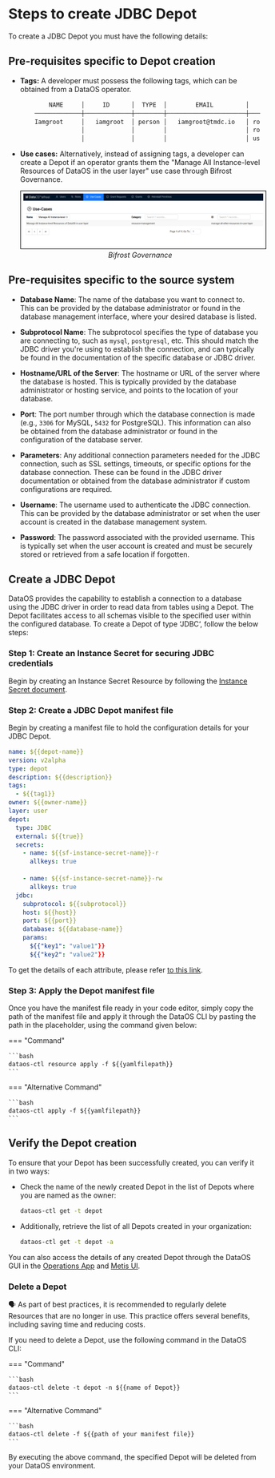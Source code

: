 # Steps to create JDBC Depot

To create a JDBC Depot you must have the following details:

## Pre-requisites specific to Depot creation

- **Tags:** A developer must possess the following tags, which can be obtained from a DataOS operator.

    ```bash
            NAME     │     ID      │  TYPE  │        EMAIL         │              TAGS               
        ─────────────┼─────────────┼────────┼──────────────────────┼─────────────────────────────────
        Iamgroot     │   iamgroot  │ person │   iamgroot@tmdc.io   │ roles:id:data-dev,                            
                     │             │        │                      │ roles:id:user,                  
                     │             │        │                      │ users:id:iamgroot  
    ```

- **Use cases:** Alternatively, instead of assigning tags, a developer can create a Depot if an operator grants them the "Manage All Instance-level Resources of DataOS in the user layer" use case through Bifrost Governance.

    <center>
    <img src="/resources/depot/usecase2.png" alt="Bifrost Governance" style="width:60rem; border: 1px solid black; padding: 5px;" />
    <figcaption><i>Bifrost Governance</i></figcaption>
    </center>

## Pre-requisites specific to the source system

- **Database Name**: The name of the database you want to connect to. This can be provided by the database administrator or found in the database management interface, where your desired database is listed.

- **Subprotocol Name**: The subprotocol specifies the type of database you are connecting to, such as `mysql`, `postgresql`, etc. This should match the JDBC driver you're using to establish the connection, and can typically be found in the documentation of the specific database or JDBC driver.

- **Hostname/URL of the Server**: The hostname or URL of the server where the database is hosted. This is typically provided by the database administrator or hosting service, and points to the location of your database.

- **Port**: The port number through which the database connection is made (e.g., `3306` for MySQL, `5432` for PostgreSQL). This information can also be obtained from the database administrator or found in the configuration of the database server.

- **Parameters**: Any additional connection parameters needed for the JDBC connection, such as SSL settings, timeouts, or specific options for the database connection. These can be found in the JDBC driver documentation or obtained from the database administrator if custom configurations are required.

- **Username**: The username used to authenticate the JDBC connection. This can be provided by the database administrator or set when the user account is created in the database management system.

- **Password**: The password associated with the provided username. This is typically set when the user account is created and must be securely stored or retrieved from a safe location if forgotten.

## Create a JDBC Depot

DataOS provides the capability to establish a connection to a database using the JDBC driver in order to read data from tables using a Depot. The Depot facilitates access to all schemas visible to the specified user within the configured database. To create a Depot of type ‘JDBC‘, follow the below steps:

### **Step 1: Create an Instance Secret for securing JDBC credentials**


Begin by creating an Instance Secret Resource by following the [Instance Secret document](/resources/instance_secret/data_sources/jdbc/).

### **Step 2: Create a JDBC Depot manifest file**

Begin by creating a manifest file to hold the configuration details for your JDBC Depot.


```yaml 
name: ${{depot-name}}
version: v2alpha
type: depot
description: ${{description}}
tags:
  - ${{tag1}}
owner: ${{owner-name}}
layer: user
depot:
  type: JDBC                                      
  external: ${{true}}
  secrets:
    - name: ${{sf-instance-secret-name}}-r
      allkeys: true

    - name: ${{sf-instance-secret-name}}-rw
      allkeys: true
  jdbc:                                           
    subprotocol: ${{subprotocol}}
    host: ${{host}}
    port: ${{port}}
    database: ${{database-name}}
    params:
      ${{"key1": "value1"}}
      ${{"key2": "value2"}}
```
To get the details of each attribute, please refer [to this link](/resources/depot/configurations).


### **Step 3: Apply the Depot manifest file**

Once you have the manifest file ready in your code editor, simply copy the path of the manifest file and apply it through the DataOS CLI by pasting the path in the placeholder, using the command given below:

=== "Command"

    ```bash 
    dataos-ctl resource apply -f ${{yamlfilepath}}
    ```
=== "Alternative Command"

    ```bash 
    dataos-ctl apply -f ${{yamlfilepath}}
    ```


## Verify the Depot creation

To ensure that your Depot has been successfully created, you can verify it in two ways:

- Check the name of the newly created Depot in the list of Depots where you are named as the owner:

    ```bash
    dataos-ctl get -t depot
    ```

- Additionally, retrieve the list of all Depots created in your organization:

    ```bash
    dataos-ctl get -t depot -a
    ```

You can also access the details of any created Depot through the DataOS GUI in the [Operations App](https://dataos.info/interfaces/operations/) and [Metis UI](https://dataos.info/interfaces/metis/).

### **Delete a Depot**

<aside class="callout">
🗣️ As part of best practices, it is recommended to regularly delete Resources that are no longer in use. This practice offers several benefits, including saving time and reducing costs.
</aside>

If you need to delete a Depot, use the following command in the DataOS CLI:

=== "Command"

    ```bash 
    dataos-ctl delete -t depot -n ${{name of Depot}}
    ```
=== "Alternative Command"

    ```bash 
    dataos-ctl delete -f ${{path of your manifest file}}
    ```



By executing the above command, the specified Depot will be deleted from your DataOS environment.
